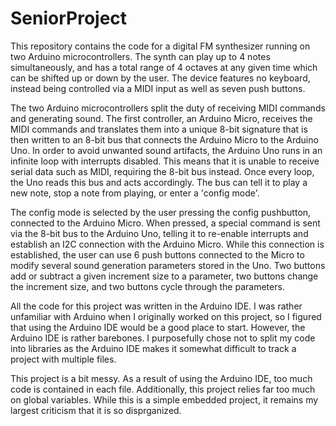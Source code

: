 # SeniorProject
  This repository contains the code for a digital FM synthesizer running on
two Arduino microcontrollers. The synth can play up to 4 notes simultaneously,
and has a total range of 4 octaves at any given time which can be shifted up or
down by the user. The device features no keyboard, instead being controlled via
a MIDI input as well as seven push buttons.
 
  The two Arduino microcontrollers split the duty of receiving MIDI commands
and generating sound. The first controller, an Arduino Micro, receives the MIDI
commands and translates them into a unique 8-bit signature that is then written
to an 8-bit bus that connects the Arduino Micro to the Arduino Uno. In order to
avoid unwanted sound artifacts, the Arduino Uno runs in an infinite loop with
interrupts disabled. This means that it is unable to receive serial data such
as MIDI, requiring the 8-bit bus instead. Once every loop, the Uno reads this
bus and acts accordingly. The bus can tell it to play a new note, stop a note
from playing, or enter a 'config mode'.

  The config mode is selected by the user pressing the config pushbutton,
connected to the Arduino Micro. When pressed, a special command is sent via the
8-bit bus to the Arduino Uno, telling it to re-enable interrupts and establish
an I2C connection with the Arduino Micro. While this connection is established,
the user can use 6 push buttons connected to the Micro to modify several sound
generation parameters stored in the Uno. Two buttons add or subtract a given
increment size to a parameter, two buttons change the increment size, and two
buttons cycle through the parameters.

  All the code for this project was written in the Arduino IDE. I was rather
unfamiliar with Arduino when I originally worked on this project, so I figured
that using the Arduino IDE would be a good place to start. However, the Arduino
IDE is rather barebones. I purposefully chose not to split my code into
libraries as the Arduino IDE makes it somewhat difficult to track a project
with multiple files. 

  This project is a bit messy. As a result of using the Arduino IDE, too much
code is contained in each file. Additionally, this project relies far too much
on global variables. While this is a simple embedded project, it remains my
largest criticism that it is so disprganized. 
